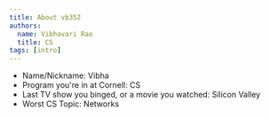 ```yaml
---
title: About vb352
authors:
  name: Vibhavari Rao
  title: CS
tags: [intro]
---
```


- Name/Nickname: Vibha
- Program you're in at Cornell: CS
- Last TV show you binged, or a movie you watched: Silicon Valley
- Worst CS Topic: Networks